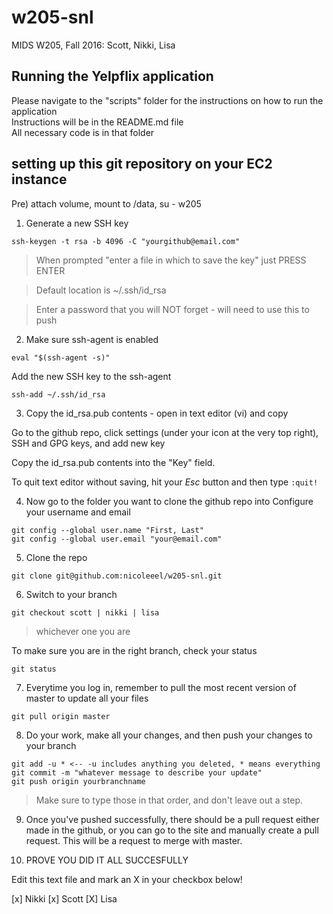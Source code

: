 # w205-snl
MIDS W205, Fall 2016: Scott, Nikki, Lisa  
  
## Running the Yelpflix application  
Please navigate to the "scripts" folder for the instructions on how to run the application  
Instructions will be in the README.md file  
All necessary code is in that folder  
  

## setting up this git repository on your EC2 instance

Pre) attach volume, mount to /data, su - w205


1) Generate a new SSH key

`ssh-keygen -t rsa -b 4096 -C "yourgithub@email.com"`

> When prompted "enter a file in which to save the key" just PRESS ENTER

> Default location is ~/.ssh/id_rsa

> Enter a password that you will NOT forget - will need to use this to push


2) Make sure ssh-agent is enabled

`eval "$(ssh-agent -s)"`

Add the new SSH key to the ssh-agent

`ssh-add ~/.ssh/id_rsa`


3) Copy the id_rsa.pub contents - open in text editor (vi) and copy

Go to the github repo, click settings (under your icon at the very top right), SSH and GPG keys, and add new key

Copy the id_rsa.pub contents into the "Key" field.

To quit text editor without saving, hit your *Esc* button and then type `:quit!`


4) Now go to the folder you want to clone the github repo into
Configure your username and email


```
git config --global user.name "First, Last"
git config --global user.email "your@email.com"
```

5) Clone the repo

`git clone git@github.com:nicoleeel/w205-snl.git`


6) Switch to your branch

`git checkout scott | nikki | lisa`
> whichever one you are


To make sure you are in the right branch, check your status

`git status`


7) Everytime you log in, remember to pull the most recent version of master to update all your files

`git pull origin master`


8) Do your work, make all your changes, and then push your changes to your branch

```
git add -u * <-- -u includes anything you deleted, * means everything
git commit -m "whatever message to describe your update"
git push origin yourbranchname
```
> Make sure to type those in that order, and don't leave out a step.


9) Once you've pushed successfully, there should be a pull request either made in the github, or you can go to the site and manually create a pull request. This will be a request to merge with master.


10) PROVE YOU DID IT ALL SUCCESFULLY

Edit this text file and mark an X in your checkbox below!

[x] Nikki
[x] Scott
[X] Lisa



